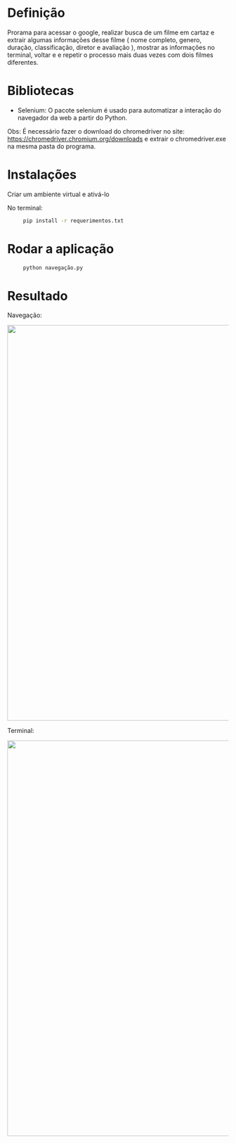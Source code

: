 # Definição

Prorama para acessar o google, realizar busca de um filme em cartaz e extrair algumas informações desse filme ( nome completo, genero, duração, classificação, diretor e avaliação ), mostrar as informações no terminal, voltar e e repetir o processo mais duas vezes com dois filmes diferentes.

# Bibliotecas

- Selenium: O pacote selenium é usado para automatizar a interação do navegador da web a partir do Python.

Obs: É necessário fazer o download do chromedriver no site: https://chromedriver.chromium.org/downloads e extrair o chromedriver.exe na mesma pasta do programa.

# Instalações

Criar um ambiente virtual e ativá-lo

No terminal:

```bash
     pip install -r requerimentos.txt
```

# Rodar a aplicação

```bash
     python navegação.py
```

# Resultado

Navegação:

<span>
     <img src="https://user-images.githubusercontent.com/85804895/147862833-eb43387d-dcf1-473a-8c4b-92b41d44d2b8.gif" width=900>
</span>

Terminal:

<span>
     <img src="https://user-images.githubusercontent.com/85804895/147862868-f1c0621f-5799-42eb-a374-b454ae08992e.png" width=900>
</span>
